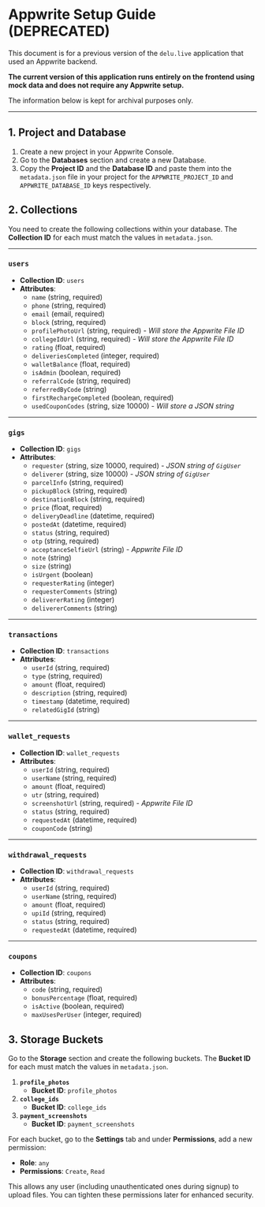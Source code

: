 # Appwrite Setup Guide (DEPRECATED)

This document is for a previous version of the `delu.live` application that used an Appwrite backend.

**The current version of this application runs entirely on the frontend using mock data and does not require any Appwrite setup.**

The information below is kept for archival purposes only.

---

## 1. Project and Database

1.  Create a new project in your Appwrite Console.
2.  Go to the **Databases** section and create a new Database.
3.  Copy the **Project ID** and the **Database ID** and paste them into the `metadata.json` file in your project for the `APPWRITE_PROJECT_ID` and `APPWRITE_DATABASE_ID` keys respectively.

## 2. Collections

You need to create the following collections within your database. The **Collection ID** for each must match the values in `metadata.json`.

---

### **`users`**
- **Collection ID**: `users`
- **Attributes**:
    - `name` (string, required)
    - `phone` (string, required)
    - `email` (email, required)
    - `block` (string, required)
    - `profilePhotoUrl` (string, required) - *Will store the Appwrite File ID*
    - `collegeIdUrl` (string, required) - *Will store the Appwrite File ID*
    - `rating` (float, required)
    - `deliveriesCompleted` (integer, required)
    - `walletBalance` (float, required)
    - `isAdmin` (boolean, required)
    - `referralCode` (string, required)
    - `referredByCode` (string)
    - `firstRechargeCompleted` (boolean, required)
    - `usedCouponCodes` (string, size 10000) - *Will store a JSON string*

---

### **`gigs`**
- **Collection ID**: `gigs`
- **Attributes**:
    - `requester` (string, size 10000, required) - *JSON string of `GigUser`*
    - `deliverer` (string, size 10000) - *JSON string of `GigUser`*
    - `parcelInfo` (string, required)
    - `pickupBlock` (string, required)
    - `destinationBlock` (string, required)
    - `price` (float, required)
    - `deliveryDeadline` (datetime, required)
    - `postedAt` (datetime, required)
    - `status` (string, required)
    - `otp` (string, required)
    - `acceptanceSelfieUrl` (string) - *Appwrite File ID*
    - `note` (string)
    - `size` (string)
    - `isUrgent` (boolean)
    - `requesterRating` (integer)
    - `requesterComments` (string)
    - `delivererRating` (integer)
    - `delivererComments` (string)

---

### **`transactions`**
- **Collection ID**: `transactions`
- **Attributes**:
    - `userId` (string, required)
    - `type` (string, required)
    - `amount` (float, required)
    - `description` (string, required)
    - `timestamp` (datetime, required)
    - `relatedGigId` (string)

---

### **`wallet_requests`**
- **Collection ID**: `wallet_requests`
- **Attributes**:
    - `userId` (string, required)
    - `userName` (string, required)
    - `amount` (float, required)
    - `utr` (string, required)
    - `screenshotUrl` (string, required) - *Appwrite File ID*
    - `status` (string, required)
    - `requestedAt` (datetime, required)
    - `couponCode` (string)

---

### **`withdrawal_requests`**
- **Collection ID**: `withdrawal_requests`
- **Attributes**:
    - `userId` (string, required)
    - `userName` (string, required)
    - `amount` (float, required)
    - `upiId` (string, required)
    - `status` (string, required)
    - `requestedAt` (datetime, required)

---

### **`coupons`**
- **Collection ID**: `coupons`
- **Attributes**:
    - `code` (string, required)
    - `bonusPercentage` (float, required)
    - `isActive` (boolean, required)
    - `maxUsesPerUser` (integer, required)

## 3. Storage Buckets

Go to the **Storage** section and create the following buckets. The **Bucket ID** for each must match the values in `metadata.json`.

1.  **`profile_photos`**
    - **Bucket ID**: `profile_photos`
2.  **`college_ids`**
    - **Bucket ID**: `college_ids`
3.  **`payment_screenshots`**
    - **Bucket ID**: `payment_screenshots`

For each bucket, go to the **Settings** tab and under **Permissions**, add a new permission:
- **Role**: `any`
- **Permissions**: `Create`, `Read`

This allows any user (including unauthenticated ones during signup) to upload files. You can tighten these permissions later for enhanced security.
